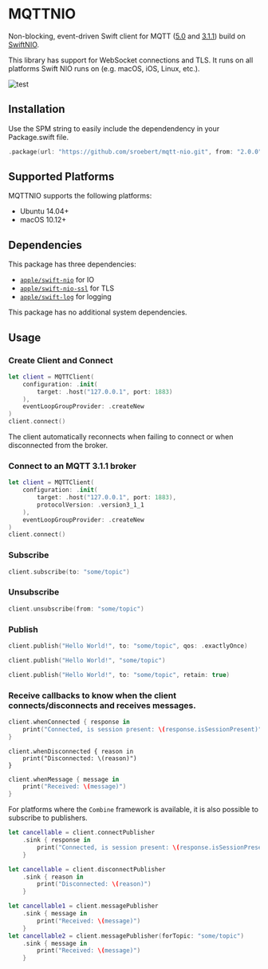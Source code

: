 # MQTTNIO

Non-blocking, event-driven Swift client for MQTT ([5.0](https://docs.oasis-open.org/mqtt/mqtt/v5.0/os/mqtt-v5.0-os.html) and [3.1.1](http://docs.oasis-open.org/mqtt/mqtt/v3.1.1/os/mqtt-v3.1.1-os.html)) build on [SwiftNIO](https://github.com/apple/swift-nio).

This library has support for WebSocket connections and TLS. It runs on all platforms Swift NIO runs on (e.g. macOS, iOS, Linux, etc.).

![test](https://github.com/sroebert/mqtt-nio/workflows/test/badge.svg)

## Installation

Use the SPM string to easily include the dependendency in your Package.swift file.

```swift
.package(url: "https://github.com/sroebert/mqtt-nio.git", from: "2.0.0")
```

## Supported Platforms

MQTTNIO supports the following platforms:

- Ubuntu 14.04+
- macOS 10.12+

## Dependencies

This package has three dependencies:

- [`apple/swift-nio`](https://github.com/apple/swift-nio) for IO
- [`apple/swift-nio-ssl`](https://github.com/apple/swift-nio-ssl) for TLS
- [`apple/swift-log`](https://github.com/apple/swift-log) for logging

This package has no additional system dependencies.

## Usage

### Create Client and Connect
```swift
let client = MQTTClient(
    configuration: .init(
        target: .host("127.0.0.1", port: 1883)
    ),
    eventLoopGroupProvider: .createNew
)
client.connect()
```

The client automatically reconnects when failing to connect or when disconnected from the broker.

### Connect to an MQTT 3.1.1 broker

```swift
let client = MQTTClient(
    configuration: .init(
        target: .host("127.0.0.1", port: 1883),
        protocolVersion: .version3_1_1
    ),
    eventLoopGroupProvider: .createNew
)
client.connect()
```

### Subscribe
```swift
client.subscribe(to: "some/topic")
```

### Unsubscribe
```swift
client.unsubscribe(from: "some/topic")
```

### Publish

```swift
client.publish("Hello World!", to: "some/topic", qos: .exactlyOnce)
```
```swift
client.publish("Hello World!", "some/topic")
```
```swift
client.publish("Hello World!", to: "some/topic", retain: true)
```

### Receive callbacks to know when the client connects/disconnects and receives messages. 
```swift
client.whenConnected { response in
    print("Connected, is session present: \(response.isSessionPresent)")
}
```
```
client.whenDisconnected { reason in
    print("Disconnected: \(reason)")
}
```
```swift
client.whenMessage { message in
    print("Received: \(message)")
}
```

For platforms where the `Combine` framework is available, it is also possible to subscribe to publishers.
```swift
let cancellable = client.connectPublisher
    .sink { response in
        print("Connected, is session present: \(response.isSessionPresent)")
    }
```
```swift
let cancellable = client.disconnectPublisher
    .sink { reason in
        print("Disconnected: \(reason)")
    }
```
```swift
let cancellable1 = client.messagePublisher
    .sink { message in
        print("Received: \(message)")
    }
let cancellable2 = client.messagePublisher(forTopic: "some/topic")
    .sink { message in
        print("Received: \(message)")
    }
```
